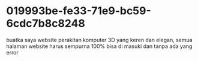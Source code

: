 # 019993be-fe33-71e9-bc59-6cdc7b8c8248
buatka saya website perakitan komputer 3D yang keren dan elegan, semua halaman website harus sempurna 100% bisa di masuki dan tanpa ada yang error
